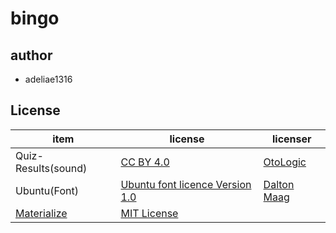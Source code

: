 # bingo

## author
- adeliae1316

## License
|item|license|licenser|
|---|---|---|
|Quiz-Results(sound)|[CC BY 4.0](https://creativecommons.org/licenses/by/4.0/)|[OtoLogic](https://otologic.jp)|
|Ubuntu(Font)|[Ubuntu font licence Version 1.0](https://ubuntu.com/legal/font-licence)|[Dalton Maag](https://www.daltonmaag.com/)|
|[Materialize](https://materializecss.com/)|[MIT License](https://opensource.org/licenses/mit-license.php)||
